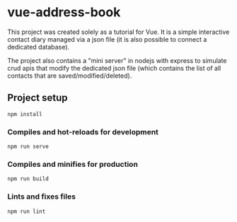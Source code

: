 # vue-address-book

This project was created solely as a tutorial for Vue. It is a simple interactive contact diary managed via a json file (it is also possible to connect a dedicated database).

The project also contains a "mini server" in nodejs with express to simulate crud apis that modify the dedicated json file (which contains the list of all contacts that are saved/modified/deleted).

## Project setup
```
npm install
```

### Compiles and hot-reloads for development
```
npm run serve
```

### Compiles and minifies for production
```
npm run build
```

### Lints and fixes files
```
npm run lint
```
